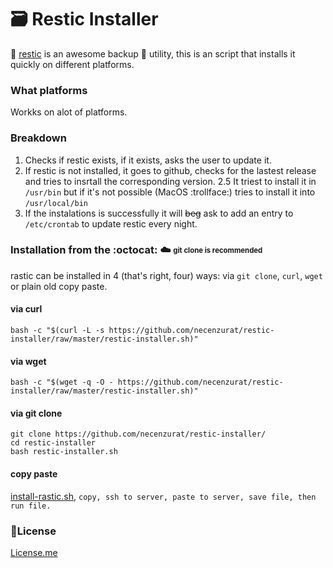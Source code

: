 # :card_file_box: Restic Installer

📝 [restic](https://github.com/restic/restic) is an awesome backup :floppy_disk: utility, this is an script that installs it quickly on different platforms. 


### What platforms

Workks on alot of platforms.

### Breakdown

1. Checks if restic exists, if it exists, asks the user to update it.
2. If restic is not installed, it goes to github, checks for the lastest release and tries to insrtall the corresponding version.
2.5 It triest to install it in ```/usr/bin``` but if it's not possible (MacOS :trollface:) tries to install it into ```/usr/local/bin```
3. If the instalations is successfully it will ~~beg~~ ask to add an entry to ```/etc/crontab``` to update restic every night.

### Installation from the :octocat: ☁️ <sub><sup>git clone is recommended</sup></sub>
rastic can be installed in 4 (that's right, four) ways: via `git clone`, `curl`, `wget` or plain old copy paste.

#### via curl 

```shell
bash -c "$(curl -L -s https://github.com/necenzurat/restic-installer/raw/master/restic-installer.sh)"
```

#### via wget

```shell
bash -c "$(wget -q -O - https://github.com/necenzurat/restic-installer/raw/master/restic-installer.sh)"
```

#### via git clone 

```shell
git clone https://github.com/necenzurat/restic-installer/
cd restic-installer
bash restic-installer.sh
```

#### copy paste

[install-rastic.sh](restic-installer.sh), ```copy, ssh to server, paste to server, save file, then run file.```


### 📜License

[License.me](License)
